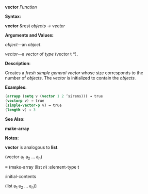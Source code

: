**vector** *Function* 



**Syntax:** 



**vector** &amp;rest *objects → vector* 



**Arguments and Values:** 



*object*—an *object*. 



*vector*—a *vector* of *type* (vector t \*). 



**Description:** 



Creates a *fresh simple general vector* whose size corresponds to the number of *objects*. The *vector* is initialized to contain the *objects*. 



**Examples:**
```lisp
(arrayp (setq v (vector 1 2 ’sirens))) → true 
(vectorp v) → true 
(simple-vector-p v) → true 
(length v) → 3 


```
**See Also:** 



**make-array** 



**Notes:** 



**vector** is analogous to **list**. 



(vector a<sub>1</sub> a<sub>2</sub> ... a<i><sub>n</sub></i>) 



*≡* (make-array (list *n*) :element-type t 



:initial-contents 



(list a<sub>1</sub> a<sub>2</sub> ... a<i><sub>n</sub></i>)) 



